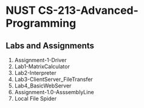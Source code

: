 #  NUST CS-213-Advanced-Programming
## Labs and Assignments

1. Assignment-1-Driver
2. Lab1-MatrixCalculator
3. Lab2-Interpreter
4. Lab3-ClientServer_FileTransfer
5. Lab4_BasicWebServer
6. Assignment-1.0-AsssemblyLine
7. Local File Spider
